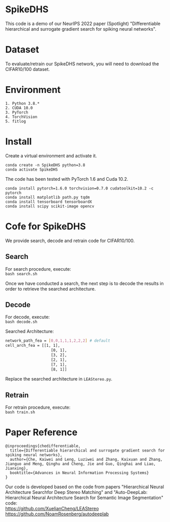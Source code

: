 # SpikeDHS
This code is a demo of our NeurIPS 2022 paper (Spotlight) "Differentiable hierarchical and surrogate gradient search for spiking neural networks".

# Dataset
To evaluate/retrain our SpikeDHS network, you will need to download the CIFAR10/100 dataset.

# Environment
```
1. Python 3.8.*
2. CUDA 10.0
3. PyTorch 
4. TorchVision 
5. fitlog
```

# Install
Create a  virtual environment and activate it.
```shell
conda create -n SpikeDHS python=3.8
conda activate SpikeDHS
```
The code has been tested with PyTorch 1.6 and Cuda 10.2.
```shell
conda install pytorch=1.6.0 torchvision=0.7.0 cudatoolkit=10.2 -c pytorch
conda install matplotlib path.py tqdm
conda install tensorboard tensorboardX
conda install scipy scikit-image opencv
```

# Cofe for SpikeDHS
We provide search, decode and retrain code for CIFAR10/100.

## Search
For search procedure, execute: \
  `bash search.sh`

Once we have conducted a search, the next step is to decode the results in order to retrieve the searched architecture.

## Decode
For decode, execute: \
  `bash decode.sh`
  
Searched Architecture:
```bash
network_path_fea = [0,0,1,1,1,2,2,2] # default
cell_arch_fea = [[1, 1],
                    [0, 1],
                    [3, 2],
                    [2, 1],
                    [7, 1],
                    [8, 1]]
```
Replace the searched architecture in `LEAStereo.py`.

## Retrain
For retrain procedure, execute: \
  `bash train.sh`
  
# Paper Reference
```
@inproceedings{chedifferentiable,
  title={Differentiable hierarchical and surrogate gradient search for spiking neural networks},
  author={Che, Kaiwei and Leng, Luziwei and Zhang, Kaixuan and Zhang, Jianguo and Meng, Qinghu and Cheng, Jie and Guo, Qinghai and Liao, Jianxing},
  booktitle={Advances in Neural Information Processing Systems}
}
```

Our code is developed based on the code from papers "Hierarchical Neural Architecture Searchfor Deep Stereo Matching" and "Auto-DeepLab: Hierarchical Neural Architecture Search for Semantic Image Segmentation"  
code:  
https://github.com/XuelianCheng/LEAStereo  
https://github.com/NoamRosenberg/autodeeplab



